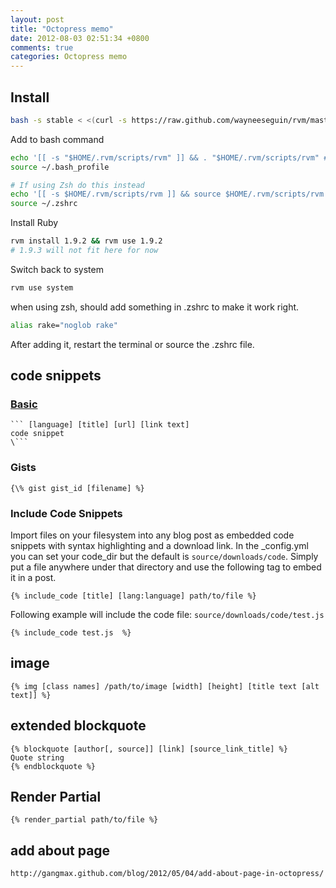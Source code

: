 ```yaml
---
layout: post
title: "Octopress memo"
date: 2012-08-03 02:51:34 +0800
comments: true
categories: Octopress memo
---
```


## Install

```bash
bash -s stable < <(curl -s https://raw.github.com/wayneeseguin/rvm/master/binscripts/rvm-installer)
```

Add to bash command

```bash
echo '[[ -s "$HOME/.rvm/scripts/rvm" ]] && . "$HOME/.rvm/scripts/rvm" # Load RVM function' >> ~/.bash_profile
source ~/.bash_profile

# If using Zsh do this instead
echo '[[ -s $HOME/.rvm/scripts/rvm ]] && source $HOME/.rvm/scripts/rvm' >> ~/.zshrc
source ~/.zshrc
```

Install Ruby

```bash
rvm install 1.9.2 && rvm use 1.9.2
# 1.9.3 will not fit here for now
```

Switch back to system

```bash
rvm use system
```

when using zsh, should add something in .zshrc to make it work right.

```bash
alias rake="noglob rake"
```

After adding it, restart the terminal or source the .zshrc file.

<!-- more -->

## code snippets

### [Basic](http://octopress.org/docs/blogging/code/)

```
``` [language] [title] [url] [link text]
code snippet
\```
```

### Gists

```
{\% gist gist_id [filename] %}
```

### Include Code Snippets

Import files on your filesystem into any blog post as embedded code snippets with syntax highlighting and a download link. In the _config.yml you can set your code_dir but the default is `source/downloads/code`. Simply put a file anywhere under that directory and use the following tag to embed it in a post.

```
{% include_code [title] [lang:language] path/to/file %}
```

Following example will include the code file: `source/downloads/code/test.js`

```
{% include_code test.js  %}
```

## image

```
{% img [class names] /path/to/image [width] [height] [title text [alt text]] %}
```

## extended blockquote

```
{% blockquote [author[, source]] [link] [source_link_title] %}
Quote string
{% endblockquote %}
```

## Render Partial

```
{% render_partial path/to/file %}
```

## add about page

```
http://gangmax.github.com/blog/2012/05/04/add-about-page-in-octopress/
```
